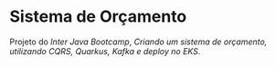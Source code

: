 # Sistema de Orçamento

Projeto do *Inter Java Bootcamp*, *Criando um sistema de orçamento, utilizando CQRS, Quarkus, Kafka e deploy no EKS*. 
